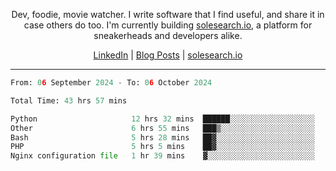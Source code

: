 <p align="center">Dev, foodie, movie watcher. I write software that I find useful, and share it in case others do too. I'm currently building <a href="https://solesearch.io">solesearch.io</a>, a platform for sneakerheads and developers alike.</p>
<p align="center">
  <a href="https://www.linkedin.com/in/peter-rauscher">LinkedIn</a>
  |
  <a href="https://dev.to/peterrauscher">Blog Posts</a>
  |
  <a href="https://solesearch.io">solesearch.io</a>
</p>
<hr/>
<!--START_SECTION:waka-->

```python
From: 06 September 2024 - To: 06 October 2024

Total Time: 43 hrs 57 mins

Python                     12 hrs 32 mins  ██████░░░░░░░░░░░░░░░░░░░   24.65 %
Other                      6 hrs 55 mins   ███▒░░░░░░░░░░░░░░░░░░░░░   13.60 %
Bash                       5 hrs 28 mins   ██▓░░░░░░░░░░░░░░░░░░░░░░   10.77 %
PHP                        5 hrs 5 mins    ██▓░░░░░░░░░░░░░░░░░░░░░░   10.00 %
Nginx configuration file   1 hr 39 mins    ▓░░░░░░░░░░░░░░░░░░░░░░░░   03.26 %
```

<!--END_SECTION:waka-->
